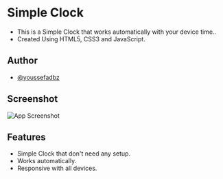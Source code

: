 
# Simple Clock

- This is a Simple Clock that works automatically with your device time..
- Created Using HTML5, CSS3 and JavaScript.


## Author

- [@youssefadbz](https://www.github.com/youssefadbz)


## Screenshot

![App Screenshot](https://github.com/youssefadbz/Simple-Clock/blob/main/Screenshot.png)


## Features

- Simple Clock that don't need any setup.
- Works automatically.
- Responsive with all devices.

